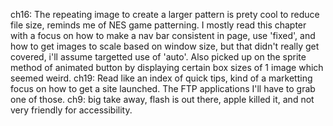 ch16: The repeating image to create a larger pattern is prety cool to reduce file size, reminds me of NES game patterning. I mostly read this chapter with a focus on how to make a nav bar consistent in page, use 'fixed', and how to get images to scale based on window size, but that didn't really get covered, i'll assume targetted use of 'auto'. Also picked up on the sprite method of animated button by displaying certain box sizes of 1 image which seemed weird.
ch19: Read like an index of quick tips, kind of a marketting focus on how to get a site launched. The FTP applications I'll have to grab one of those. 
ch9: big take away, flash is out there, apple killed it, and not very friendly for accessibility.
